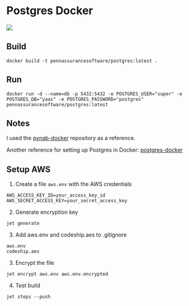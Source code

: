 # Postgres Docker
<img src="https://codeship.com/projects/327e7b50-c0e5-0134-24ab-7ee917b55fa1/status?branch=master" />

## Build
````
docker build -t pennassurancesoftware/postgres:latest .
````

## Run
````
docker run -d --name=db -p 5432:5432 -e POSTGRES_USER="super" -e POSTGRES_DB="yaas" -e POSTGRES_PASSWORD="postgres" pennassurancesoftware/postgres:latest
````

## Notes
I used the [pynab-docker](https://github.com/Herkemer/pynab-docker) repository as a reference.

Another reference for setting up Postgres in Docker: [postgres-docker](https://hub.docker.com/r/dcerecedo/postgres-docker/~/dockerfile/)

## Setup AWS
1. Create a file `aws.env` with the AWS credentials
````
AWS_ACCESS_KEY_ID=your_access_key_id
AWS_SECRET_ACCESS_KEY=your_secret_access_key
````
2. Generate encryption key
````
jet generate
````
3. Add aws.env and codeship.aes to .gitignore
````
aws.env
codeship.aes
````
3. Encrypt the file
````
jet encrypt aws.env aws.env.encrypted
````
4. Test build
````
jet steps --push
````
